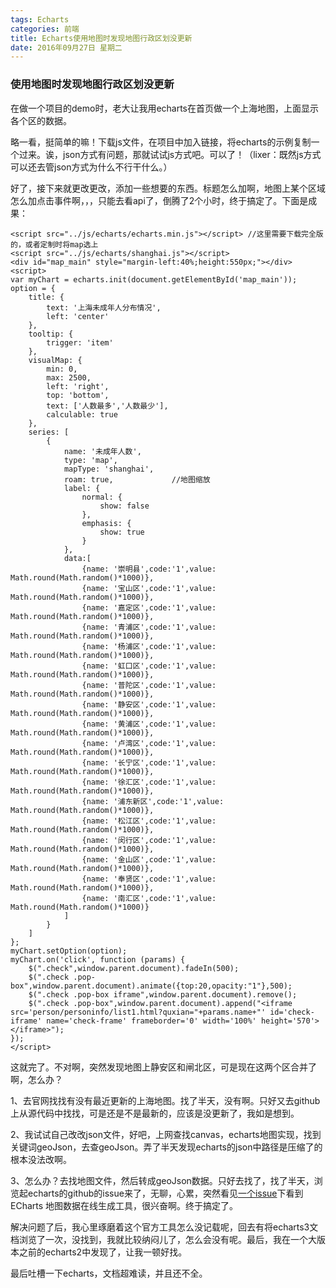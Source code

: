 ```yaml
---
tags: Echarts
categories: 前端
title: Echarts使用地图时发现地图行政区划没更新
date: 2016年09月27日 星期二
---
```

### 使用地图时发现地图行政区划没更新

在做一个项目的demo时，老大让我用echarts在首页做一个上海地图，上面显示各个区的数据。

略一看，挺简单的嘛！下载js文件，在项目中加入链接，将echarts的示例复制一个过来。诶，json方式有问题，那就试试js方式吧。可以了！（lixer：既然js方式可以还去管json方式为什么不行干什么。）

好了，接下来就更改更改，添加一些想要的东西。标题怎么加啊，地图上某个区域怎么加点击事件啊，，，只能去看api了，倒腾了2个小时，终于搞定了。下面是成果：

<!-- more -->

```
<script src="../js/echarts/echarts.min.js"></script> //这里需要下载完全版的，或者定制时将map选上
<script src="../js/echarts/shanghai.js"></script>
<div id="map_main" style="margin-left:40%;height:550px;"></div>
<script>
var myChart = echarts.init(document.getElementById('map_main'));
option = {
    title: {
        text: '上海未成年人分布情况',
        left: 'center'
    },
    tooltip: {
        trigger: 'item'
    },
    visualMap: {
        min: 0,
        max: 2500,
        left: 'right',
        top: 'bottom',
        text: ['人数最多','人数最少'],
        calculable: true
    },
    series: [
        {
            name: '未成年人数',
            type: 'map',
            mapType: 'shanghai',
            roam: true,				//地图缩放
            label: {
                normal: {
                    show: false
                },
                emphasis: {
                    show: true
                }
            },
            data:[
				{name: '崇明县',code:'1',value: Math.round(Math.random()*1000)},
				{name: '宝山区',code:'1',value: Math.round(Math.random()*1000)},
				{name: '嘉定区',code:'1',value: Math.round(Math.random()*1000)},
				{name: '青浦区',code:'1',value: Math.round(Math.random()*1000)},
				{name: '杨浦区',code:'1',value: Math.round(Math.random()*1000)},
				{name: '虹口区',code:'1',value: Math.round(Math.random()*1000)},
				{name: '普陀区',code:'1',value: Math.round(Math.random()*1000)},
				{name: '静安区',code:'1',value: Math.round(Math.random()*1000)},
				{name: '黄浦区',code:'1',value: Math.round(Math.random()*1000)},
				{name: '卢湾区',code:'1',value: Math.round(Math.random()*1000)},
				{name: '长宁区',code:'1',value: Math.round(Math.random()*1000)},
				{name: '徐汇区',code:'1',value: Math.round(Math.random()*1000)},
				{name: '浦东新区',code:'1',value: Math.round(Math.random()*1000)},
				{name: '松江区',code:'1',value: Math.round(Math.random()*1000)},
				{name: '闵行区',code:'1',value: Math.round(Math.random()*1000)},
				{name: '金山区',code:'1',value: Math.round(Math.random()*1000)},
				{name: '奉贤区',code:'1',value: Math.round(Math.random()*1000)},
				{name: '南汇区',code:'1',value: Math.round(Math.random()*1000)}
			]
        }
    ]
};
myChart.setOption(option);
myChart.on('click', function (params) {
    $(".check",window.parent.document).fadeIn(500);
    $(".check .pop-box",window.parent.document).animate({top:20,opacity:"1"},500);
    $(".check .pop-box iframe",window.parent.document).remove();
    $(".check .pop-box",window.parent.document).append("<iframe src='person/personinfo/list1.html?quxian="+params.name+"' id='check-iframe' name='check-frame' frameborder='0' width='100%' height='570'></iframe>");
});
</script>
```

这就完了。不对啊，突然发现地图上静安区和闸北区，可是现在这两个区合并了啊，怎么办？

1、去官网找找有没有最近更新的上海地图。找了半天，没有啊。只好又去github上从源代码中找找，可是还是不是最新的，应该是没更新了，我如是想到。

2、我试试自己改改json文件，好吧，上网查找canvas，echarts地图实现，找到关键词geoJson，去查geoJson。弄了半天发现echarts的json中路径是压缩了的根本没法改啊。

3、怎么办？去找地图文件，然后转成geoJson数据。只好去找了，找了半天，浏览起echarts的github的issue来了，无聊，心累，突然看见[一个issue](https://github.com/ecomfe/echarts/issues/2349)下看到ECharts 地图数据在线生成工具，很兴奋啊。终于搞定了。

解决问题了后，我心里琢磨着这个官方工具怎么没记载呢，回去有将echarts3文档浏览了一次，没找到，我就比较纳闷儿了，怎么会没有呢。最后，我在一个大版本之前的echarts2中发现了，让我一顿好找。

最后吐槽一下echarts，文档超难读，并且还不全。
